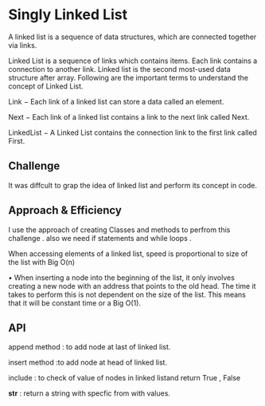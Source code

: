 # Singly Linked List

A linked list is a sequence of data structures, which are connected together via links.

Linked List is a sequence of links which contains items. Each link contains a connection to another link. Linked list is the second most-used data structure after array. Following are the important terms to understand the concept of Linked List.

Link − Each link of a linked list can store a data called an element.

Next − Each link of a linked list contains a link to the next link called Next.

LinkedList − A Linked List contains the connection link to the first link called First.

## Challenge

It was diffcult to grap the idea of linked list and perform its concept in code.

## Approach & Efficiency

<!-- What approach did you take? Why? What is the Big O space/time for this approach? -->

I use the approach of creating Classes and methods to perfrom this challenge .
also we need if statements and while loops .

When accessing elements of a linked list, speed is proportional to size of the list with Big O(n)

• When inserting a node into the beginning of the list, it only involves creating a new node with an address that points to the old head. The time it takes to perform this is not dependent on the size of the list. This means that it will be constant time or a Big O(1).

## API

<!-- Description of each method publicly available to your Linked List -->

append method : to add node at last of linked list.

insert method :to add node at head of linked list.

include : to check of value of nodes in linked listand return True , False

**str** : return a string with specfic from with values.
